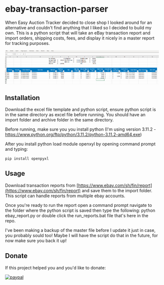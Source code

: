 # ebay-transaction-parser
When Easy Auction Tracker decided to close shop I looked around for an alternative and couldn't find anything that I liked so I decided to build my own. This is a python script that will take an eBay transaction report and import orders, shipping costs, fees, and display it nicely in a master report for tracking purposes. 

![alt text](https://github.com/osirisad/ebay-transaction-parser/blob/master/sample.png?raw=true)

## Installation

Download the excel file template and python script, ensure python script is in the same directory as excel file before running. You should have an import folder and archive folder in the same directory.

Before running, make sure you you install python (I'm using version 3.11.2 - https://www.python.org/ftp/python/3.11.2/python-3.11.2-amd64.exe)

After you install python load module openxyl by opening command prompt and typing: 
```
pip install openpyxl
```

## Usage

Download transaction reports from [https://www.ebay.com/sh/fin/report](https://www.ebay.com/sh/fin/report) and save them to the import folder.  This script can handle reports from multiple ebay accounts.

Once you're ready to run the report open a command prompt navigate to the folder where the python script is saved then type the following:
python ebay_report.py or double click the run_reports.bat file that's here in the repo.

I've been making a backup of the master file before I update it just in case, you probably sould too! Maybe I will have the script do that in the future, for now make sure you back it up!

## Donate

If this project helped you and you'd like to donate:

[![paypal](https://www.paypalobjects.com/en_US/i/btn/btn_donateCC_LG.gif)](https://www.paypal.com/donate/?hosted_button_id=SX6XF7L3H8GS4)
